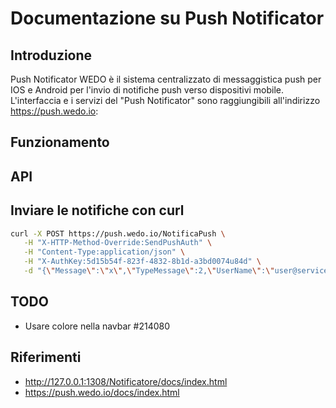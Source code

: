 Documentazione su Push Notificator
=======

Introduzione
----------
Push Notificator WEDO è il sistema centralizzato di messaggistica push per IOS e Android per l'invio di notifiche push verso dispositivi mobile.
L'interfaccia e i servizi del "Push Notificator" sono raggiungibili all'indirizzo https://push.wedo.io:

Funzionamento
-------------
<descrivere qui il funzionamento del notificatore>

API
-----
<descrivere qui il funzionamneto delle API>

Inviare le notifiche con curl
-----------------------------

```bash
curl -X POST https://push.wedo.io/NotificaPush \
   -H "X-HTTP-Method-Override:SendPushAuth" \
   -H "Content-Type:application/json" \
   -H "X-AuthKey:5d15b54f-823f-4832-8b1d-a3bd0074u84d" \
   -d "{\"Message\":\"x\",\"TypeMessage\":2,\"UserName\":\"user@service.net\",\"Sound\":\"\",\"Badge\":0,\"CustomField1\":\"IC_MSG\",\"CustomField2\":\"1234\"}"
```

TODO
----
* Usare colore nella navbar #214080

Riferimenti
-------------
* http://127.0.0.1:1308/Notificatore/docs/index.html
* https://push.wedo.io/docs/index.html

